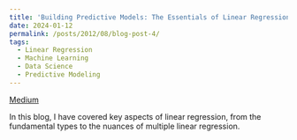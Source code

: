```yaml
---
title: 'Building Predictive Models: The Essentials of Linear Regression'
date: 2024-01-12
permalink: /posts/2012/08/blog-post-4/
tags:
  - Linear Regression
  - Machine Learning
  - Data Science
  - Predictive Modeling
---
```

[Medium]("https://medium.com/@nagrajdesaee/building-predictive-models-the-essentials-of-linear-regression-9a8c483a1a8f")

In this blog, I have covered key aspects of linear regression, from the fundamental types to the nuances of multiple linear regression.  
